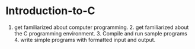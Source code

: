 # Introduction-to-C
1. get familiarized about computer programming. 2. get familiarized about the C programming environment. 3. Compile and run sample programs 4. write simple programs with formatted input and output.

